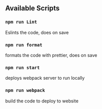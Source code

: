 ## Available Scripts

### `npm run Lint`

Eslints the code, does on save

### `npm run format`

formats the code with prettier, does on save

### `npm run start`

deploys webpack server to run locally 

### `npm run webpack`

build the code to deploy to website 
